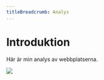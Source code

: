 ```yaml
---
titleBreadcrumb: Analys
...
```

Introduktion
===============================

Här är min analys av webbplatserna.


![](image/coding.jpg&w=700)
